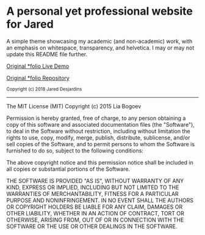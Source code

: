 # A personal yet professional website for Jared
A simple theme showcasing my academic (and non-academic) work, with an emphasis on whitespace, transparency, and helvetica. I may or may not update this README file further.

<a href="http://liabogoev.com/-folio">Original *folio Live Demo</a>

<a href="https://github.com/bogoli/-folio">Original *folio Repository</a>

<sub>Copyright (c) 2018 Jared Desjardins</sub>

<hr/>

The MIT License (MIT)
Copyright (c) 2015 Lia Bogoev

Permission is hereby granted, free of charge, to any person obtaining a copy of this software and associated documentation files (the "Software"), to deal in the Software without restriction, including without limitation the rights to use, copy, modify, merge, publish, distribute, sublicense, and/or sell copies of the Software, and to permit persons to whom the Software is furnished to do so, subject to the following conditions:

The above copyright notice and this permission notice shall be included in all copies or substantial portions of the Software.

THE SOFTWARE IS PROVIDED "AS IS", WITHOUT WARRANTY OF ANY KIND, EXPRESS OR IMPLIED, INCLUDING BUT NOT LIMITED TO THE WARRANTIES OF MERCHANTABILITY, FITNESS FOR A PARTICULAR PURPOSE AND NONINFRINGEMENT. IN NO EVENT SHALL THE AUTHORS OR COPYRIGHT HOLDERS BE LIABLE FOR ANY CLAIM, DAMAGES OR OTHER LIABILITY, WHETHER IN AN ACTION OF CONTRACT, TORT OR OTHERWISE, ARISING FROM, OUT OF OR IN CONNECTION WITH THE SOFTWARE OR THE USE OR OTHER DEALINGS IN THE SOFTWARE.
